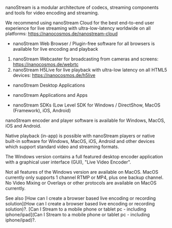 

nanoStream is a modular architecture of codecs, streaming components and tools for video encoding and streaming.

We recommend using nanoStream Cloud for the best end-to-end user experience for live streaming with ultra-low-latency worldwide on all platforms: https://nanocosmos.de/nanostream-cloud

- nanoStream Web Browser / Plugin-free software for all browsers is available for live encoding and playback

 1.  nanoStream Webcaster for broadcasting from cameras and screens: https://nanocosmos.de/webrtc
 2.  nanoStream H5Live for live playback with ultra-low latency on all HTML5 devices: https://nanocosmos.de/h5live

- nanoStream Desktop Applications 

 - nanoStream Applications and Apps
 - nanoStream SDKs (Low Level SDK for Windows / DirectShow, MacOS (Framework), iOS, Android)
 
nanoStream encoder and player software is available for Windows, MacOS, iOS and Android. 

Native playback (in-app) is possible with nanoStream players or native built-in software for Windows, MacOS, iOS, Android and other devices which support standard video and streaming formats.

The Windows version contains a full featured desktop encoder application with a graphical user interface (GUI), "Live Video Encoder".

Not all features of the Windows version are available on MacOS.
MacOS currently only supports 1 channel RTMP or MP4, plus one backup channel.
No Video Mixing or Overlays or other protocols are available on MacOS currently.

See also 
 [How can I create a browser based live encoding or recording solution](How can I create a browser based live encoding or recording solution)?.
 [Can I Stream to a mobile phone or tablet pc - including iphone/ipad](Can I Stream to a mobile phone or tablet pc - including iphone/ipad)?.


